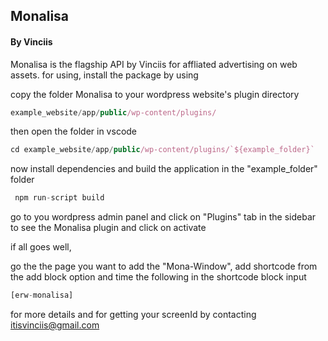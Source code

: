 ## Monalisa 
#### By Vinciis
Monalisa is the flagship API by Vinciis for affliated advertising on web assets.
for using, install the package by using 

copy the folder Monalisa to your wordpress website's plugin directory
```JavaScript
example_website/app/public/wp-content/plugins/
```
then open the folder in vscode

```JavaScript
cd example_website/app/public/wp-content/plugins/`${example_folder}`
```

now install dependencies and build the application in the "example_folder" folder

```JavaScript
 npm run-script build
```

go to you wordpress admin panel and click on "Plugins" tab in the sidebar to see the Monalisa plugin and click on activate 

if all goes well,

go the the page you want to add the "Mona-Window", add shortcode from the add block option
and time the following in the shortcode block input
```JavaScript
[erw-monalisa]
```

for more details and for getting your screenId by contacting itisvinciis@gmail.com
